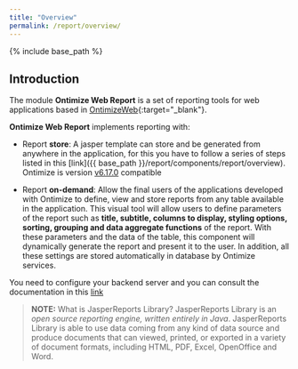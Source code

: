 ```yaml
---
title: "Overview"
permalink: /report/overview/
---
```


{% include base_path %}

## Introduction

The module **Ontimize Web Report**  is a set of reporting tools for web applications based in [OntimizeWeb](https://github.com/OntimizeWeb/ontimize-web-ngx){:target="_blank"}.

**Ontimize Web Report** implements reporting with:

* Report **store**: A jasper template can store and be generated from anywhere in the application, for this you have to follow a series of steps listed in this [link]({{ base_path }}/report/components/report/overview). Ontimize is version [v6.17.0](https://community.jaspersoft.com/project/jaspersoft-studio/releases) compatible

* Report **on-demand**: Allow the final users of the applications developed with Ontimize to define, view and store reports from any table available in the application.
This visual tool will allow users to define parameters of the report such as **title, subtitle, columns to display, styling options, sorting, grouping and data aggregate functions** of the report. With these parameters and the data of the table, this component will dynamically generate the report and present it to the user. In addition, all these settings are stored automatically in database by Ontimize services.

You need to configure your backend server and you can consult the documentation in this [link](https://ontimize.github.io/ontimize-boot/basics/reports/)

> **NOTE:**
What is JasperReports Library?
JasperReports Library is an *open source reporting engine, written entirely in Java*. JasperReports Library is able to use data coming from any kind of data source and produce documents that can viewed, printed, or exported in a variety of document formats, including HTML, PDF, Excel, OpenOffice and Word.

